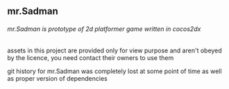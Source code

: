 ## mr.Sadman

###### mr.Sadman is prototype of 2d platformer game written in cocos2dx

assets in this project are provided only for view purpose and aren't obeyed by the licence, you need contact their owners to use them

git history for mr.Sadman was completely lost at some point of time as well as proper version of dependencies
